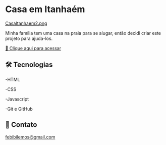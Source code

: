 # Casa em Itanhaém

[CasaItanhaem2.png](./.github/CasaItanhaem2.png)

Minha família tem uma casa na praia para se alugar, então decidi criar este projeto para ajuda-los.

[🔗 Clique aqui para acessar](https://lemonaja.github.io/Casa-Itanhaem/)

## 🛠 Tecnologias 

-HTML

-CSS

-Javascript

-Git e GitHub

## 👋 Contato

febibilemos@gmail.com



